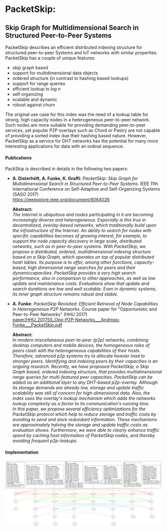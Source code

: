 # PacketSkip:

## Skip Graph for Multidimensional Search in Structured Peer-to-Peer Systems

PacketSkip describes an efficient distributed indexing structure for structured peer-to-peer Systems and IoT 
networks with similar properties. PacketSkip has a couple of unique features:

*  skip graph based
*  support for multidimensional data objects
*  ordered structure (in contrast to hashing based lookups)
*  support for range queries
*  efficient lookup in *log n*
*  self organizing
*  scalable and dynamic
*  robust against churn

The original use case for this index was the need of a lookup table for strong, high capacity nodes in a 
heterogeneous peer-to-peer network. Such nodes are more suitable for providing demanding peer-to-peer services,
yet popular P2P overlays such as Chord or Pastry are not capable of providing a sorted index due their hashing
based nature. However, PacketSkip as a service for DHT networks has the potential for many more interesting 
applications for data with an ordinal sequence.


#### Publications

PackSkip is described in details in the following two papers:

* **A. Disterhöft, A. Funke, K. Graffi**: *PacketSkip: Skip Graph for Multidimensional Search in Structured 
Peer-to-Peer Systems*. IEEE 11th International Conference on Self-Adaptive and Self-Organizing Systems (SASO 2017)  
https://ieeexplore.ieee.org/document/8064026

  **Abstract:**  
  *The Internet is ubiquitous and nodes participating in it are becoming increasingly diverse and heterogeneous. 
  Especially is this true in decentralized, overlay-based networks, which traditionally build upon the infrastructure 
  of the Internet. An ability to search for nodes with specific capabilities becomes of growing interest, for example, 
  to support the node capacity discovery in large scale, distributed networks, such as in peer-to-peer systems. With 
  PacketSkip, we propose a distributed, ordered, multidimensional indexing structure based on a Skip Graph, which 
  operates on top of popular distributed hash tables. Its purpose is to offer, among other functions, capacity-based, 
  high dimensional range searches for peers and their dynamiccapacities. PacketSkip provides a very high search 
  performance, also in comparison to other approaches, as well as low update and maintenance costs. Evaluations show 
  that update and search durations are low and well scalable. Even in dynamic systems, its inner graph structure remains 
  robust and stable.*

* **A. Funke**: *PacketSkip Revisited: Efficient Retrieval of Node Capabilities in Heterogeneous P2P Networks*.
Course paper for "Opportunistic and Peer-to-Peer Networks" (HHU 2017)  
[paper/HHU_2017SS_Opp-P2P-Networks___Andreas-Funke___PacketSkip.pdf](paper/HHU_2017SS_Opp-P2P-Networks___Andreas-Funke___PacketSkip.pdf)

  **Abstract:**  
  *In modern miscellaneous peer-to-peer (p2p) networks, combining desktop computers and mobile devices, the homogeneous 
  roles of peers clash with the heterogeneous capabilities of their hosts. Therefore, advanced p2p systems try to 
  allocate heavier load to stronger peers. Identifying and indexing peers by their capacities is an ongoing research. 
  Recently, we have proposed PacketSkip, a Skip Graph based, ordered indexing structure, that provides multidimensional 
  range queries for multi-featured peer capacities. PacketSkip can be added as an additional layer to any DHT-based 
  p2p-overlay. Although its storage demands are already low, storage and update traffic scalability was still of 
  concern for high-dimensional data. Also, the index uses the overlay's lookup mechanism which adds the networks lookup 
  complexity as a factor to its communication's running time.  
  In this paper, we propose several efficiency optimizations for the PacketSkip protocol which help to reduce storage 
  and traffic costs by avoiding to send and store redundant information. These mechanisms are approximately halving the 
  storage and update traffic costs as evaluation shows. Furthermore, we were able to clearly enhance traffic speed by 
  caching host information of PacketSkip nodes, and thereby avoiding frequent p2p-lookups.*


#### Implementation

![img/final.png](img/final.png)

